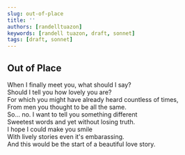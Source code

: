 ```yaml
---
slug: out-of-place
title: ''
authors: [randelltuazon]
keywords: [randell tuazon, draft, sonnet]
tags: [draft, sonnet]
---
```


## Out of Place

When I finally meet you, what should I say? <br/>
Should I tell you how lovely you are? <br/>
For which you might have already heard countless of times, <br/>
From men you thought to be all the same. <br/>
So... no. I want to tell you something different <br/>
Sweetest words and yet without losing truth. <br/>
I hope I could make you smile <br/>
With lively stories even it's embarassing. <br/>
And this would be the start of a beautiful love story. <br/>
